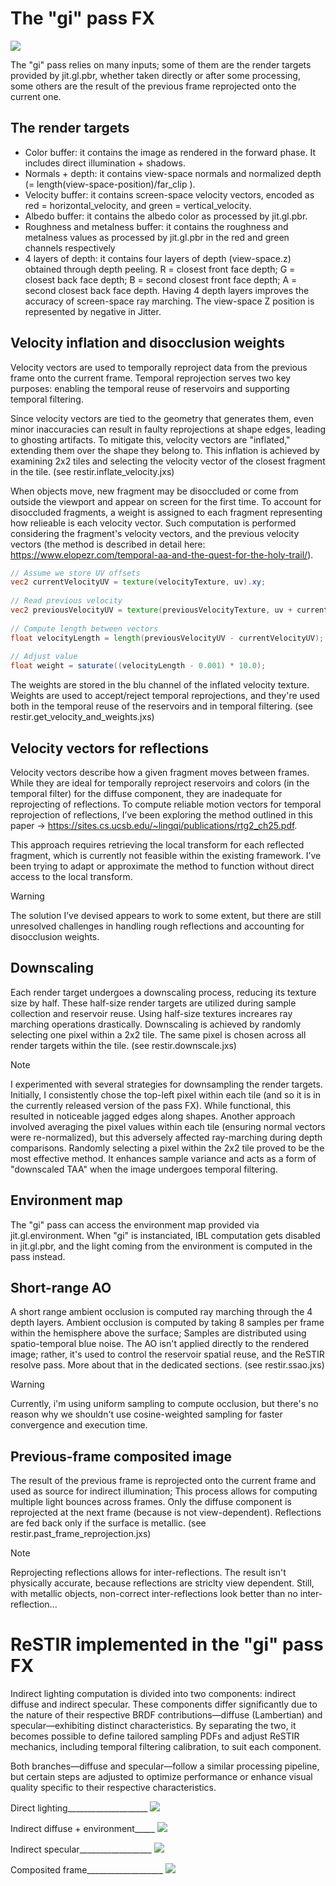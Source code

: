 # The "gi" pass FX

![](./images/algorithm-scheme.png)

The "gi" pass relies on many inputs; some of them are the render targets provided by jit.gl.pbr, whether taken directly or after some processing, some others are the result of the previous frame reprojected onto the current one.

## The render targets

- Color buffer: it contains the image as rendered in the forward phase. It includes direct illumination + shadows.
- Normals + depth: it contains view-space normals and normalized depth (= length(view-space-position)/far_clip ).
- Velocity buffer: it contains screen-space velocity vectors, encoded as red = horizontal_velocity, and green = vertical_velocity.
- Albedo buffer: it contains the albedo color as processed by jit.gl.pbr.
- Roughness and metalness buffer: it contains the roughness and metalness values as processed by jit.gl.pbr in the red and green channels respectively
- 4 layers of depth: it contains four layers of depth (view-space.z) obtained through depth peeling. R = closest front face depth; G = closest back face depth; B = second closest front face depth; A = second closest back face depth. Having 4 depth layers improves the accuracy of screen-space ray marching. The view-space Z position is represented by negative in Jitter.

## Velocity inflation and disocclusion weights

Velocity vectors are used to temporally reproject data from the previous frame onto the current frame. Temporal reprojection serves two key purposes: enabling the temporal reuse of reservoirs and supporting temporal filtering. 

Since velocity vectors are tied to the geometry that generates them, even minor inaccuracies can result in faulty reprojections at shape edges, leading to ghosting artifacts. To mitigate this, velocity vectors are "inflated," extending them over the shape they belong to. This inflation is achieved by examining 2x2 tiles and selecting the velocity vector of the closest fragment in the tile. (see restir.inflate_velocity.jxs)

When objects move, new fragment may be disoccluded or come from outside the viewport and appear on screen for the first time. To account for disoccluded fragments, a weight is assigned to each fragment representing how relieable is each velocity vector. Such computation is performed considering the fragment's velocity vectors, and the previous velocity vectors (the method is described in detail here: https://www.elopezr.com/temporal-aa-and-the-quest-for-the-holy-trail/).

```glsl
// Assume we store UV offsets
vec2 currentVelocityUV = texture(velocityTexture, uv).xy;
 
// Read previous velocity
vec2 previousVelocityUV = texture(previousVelocityTexture, uv + currentVelocityUV).xy;
 
// Compute length between vectors
float velocityLength = length(previousVelocityUV - currentVelocityUV);
 
// Adjust value
float weight = saturate((velocityLength - 0.001) * 10.0);
```

The weights are stored in the blu channel of the inflated velocity texture.
Weights are used to accept/reject temporal reprojections, and they're used both in the temporal reuse of the reservoirs and in temporal filtering. (see restir.get_velocity_and_weights.jxs)

## Velocity vectors for reflections

Velocity vectors describe how a given fragment moves between frames. While they are ideal for temporally reproject reservoirs and colors (in the temporal filter) for the diffuse component, they are inadequate for reprojecting of reflections. To compute reliable motion vectors for temporal reprojection of reflections, I’ve been exploring the method outlined in this paper -> https://sites.cs.ucsb.edu/~lingqi/publications/rtg2_ch25.pdf.

This approach requires retrieving the local transform for each reflected fragment, which is currently not feasible within the existing framework. I’ve been trying to adapt or approximate the method to function without direct access to the local transform.

>[!WARNING]
> The solution I’ve devised appears to work to some extent, but there are still unresolved challenges in handling rough reflections and accounting for disocclusion weights. 

## Downscaling

Each render target undergoes a downscaling process, reducing its texture size by half. These half-size render targets are utilized during sample collection and reservoir reuse. Using half-size textures increares ray marching operations drastically. Downscaling is achieved by randomly selecting one pixel within a 2x2 tile. The same pixel is chosen across all render targets within the tile. (see restir.downscale.jxs)

>[!NOTE]
> I experimented with several strategies for downsampling the render targets. Initially, I consistently chose the top-left pixel within each tile (and so it is in the currently released version of the pass FX). While functional, this resulted in noticeable jagged edges along shapes. Another approach involved averaging the pixel values within each tile (ensuring normal vectors were re-normalized), but this adversely affected ray-marching during depth comparisons. Randomly selecting a pixel within the 2x2 tile proved to be the most effective method. It enhances sample variance and acts as a form of "downscaled TAA" when the image undergoes temporal filtering.

## Environment map

The "gi" pass can access the environment map provided via jit.gl.environment. When "gi" is instanciated, IBL computation gets disabled in jit.gl.pbr, and the light coming from the environment is computed in the pass instead.

## Short-range AO

A short range ambient occlusion is computed ray marching through the 4 depth layers. Ambient occlusion is computed by taking 8 samples per frame within the hemisphere above the surface; Samples are distributed using spatio-temporal blue noise. The AO isn't applied directly to the rendered image; rather, it's used to control the reservoir spatial reuse, and the ReSTIR resolve pass. More about that in the dedicated sections. (see restir.ssao.jxs)

>[!WARNING]
> Currently, i'm using uniform sampling to compute occlusion, but there's no reason why we shouldn't use cosine-weighted sampling for faster convergence and execution time.

## Previous-frame composited image

The result of the previous frame is reprojected onto the current frame and used as source for indirect illumination; This process allows for computing multiple light bounces across frames. Only the diffuse component is reprojected at the next frame (because is not view-dependent). Reflections are fed back only if the surface is metallic. (see restir.past_frame_reprojection.jxs)

>[!NOTE]
> Reprojecting reflections allows for inter-reflections. The result isn't physically accurate, because reflections are striclty view dependent. Still, with metallic objects, non-correct inter-reflections look better than no inter-reflection...

# ReSTIR implemented in the "gi" pass FX

Indirect lighting computation is divided into two components: indirect diffuse and indirect specular. These components differ significantly due to the nature of their respective BRDF contributions—diffuse (Lambertian) and specular—exhibiting distinct characteristics. By separating the two, it becomes possible to define tailored sampling PDFs and adjust ReSTIR mechanics, including temporal filtering calibration, to suit each component.

Both branches—diffuse and specular—follow a similar processing pipeline, but certain steps are adjusted to optimize performance or enhance visual quality specific to their respective characteristics.

Direct lighting____________________
![](./images/direct.png)

Indirect diffuse + environment_____
![](./images/diffuse.png)

Indirect specular__________________
![](./images/reflections.png)

Composited frame___________________
![](./images/composite.png)
